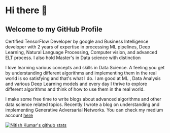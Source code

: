 # Hi there 👋
## Welcome to my GitHub Profile
Certified TensorFlow Developer by google and Business Intelligence developer with 2 years of expertise in processing ML pipelines, Deep Learning, Natural Language Processing, Computer vision, and advanced ELT process. I also hold Master's in Data science with distinction

  I love learning various concepts and skills in Data Science. A feeling you get by understanding different algorithms and implementing them in the real world is so satisfying and that's what I do. I am good at ML , Data Analysis and various Deep Learning models and every day I thrive to explore different algorithms and think of how to use them in the real world.

I make some free time to write blogs about advanced algorithms and other data science related topics. Recently I wrote a blog on understanding and implementing Generative Adversarial Networks. You can check my medium account [here](https://nitishkumarpilla.medium.com/)

[![Nitish Kumar's github stats](https://github-readme-stats.vercel.app/api?username=nitish20899&count_private=true&show_icons=true)](https://github.com/nitish20899/github-readme-stats)

